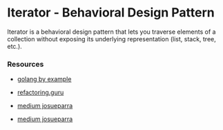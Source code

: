 # Iterator - Behavioral Design Pattern

Iterator is a behavioral design pattern that lets you traverse elements of a collection without exposing its underlying representation (list, stack, tree, etc.).

### Resources
- [golang by example](https://golangbyexample.com/go-iterator-design-pattern)
- [refactoring.guru](https://refactoring.guru/design-patterns/iterator)
- [medium josueparra](https://medium.com/@josueparra2892/iterator-pattern-in-go-452274e32c43)

- [medium josueparra](https://medium.com/@josueparra2892)
